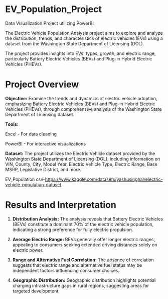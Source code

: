 # EV_Population_Project
Data Visualization Project utilizing PowerBI

The Electric Vehicle Population Analysis project aims to explore and analyze the distribution, trends, and characteristics of electric vehicles (EVs) 
using a dataset from the Washington State Department of Licensing (DOL). 

The project provides insights into EVs' types, growth, and electric range, particularly Battery Electric Vehicles (BEVs) and Plug-in Hybrid Electric Vehicles (PHEVs).

# Project Overview
**Objective:**  Examine the trends and dynamics of electric vehicle adoption, emphasizing Battery Electric Vehicles (BEVs) and Plug-in Hybrid Electric Vehicles (PHEVs), through comprehensive analysis of the Washington State Department of Licensing dataset.

**Tools:** 

Excel - For data cleaning

PowerBI - For interactive visualizations

**Dataset:** The project utilizes the Electric Vehicle dataset provided by the Washington State Department of Licensing (DOL), including information on VIN, County, City, Model Year, Electric Vehicle Type, Electric Range, Base MSRP, Legislative District, and more.

EV_Population csv-https://www.kaggle.com/datasets/yashusinghal/electric-vehicle-population-dataset

# Results and Interpretation

1) **Distribution Analysis:** The analysis reveals that Battery Electric Vehicles (BEVs) constitute a dominant 70% of the electric vehicle population, indicating a strong preference for fully electric propulsion.

2) **Average Electric Range:** BEVs generally offer longer electric ranges, appealing to consumers seeking extended driving distances solely on electric power.

3) **Range and Alternative Fuel Correlation:** The absence of correlation suggests that electric range and alternative fuel status may be independent factors influencing consumer choices.

4) **Geographic Distribution:** Geographic distribution highlights potential charging infrastructure gaps in rural regions, suggesting areas for targeted development.


 
